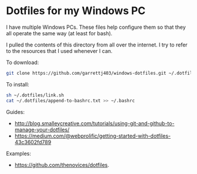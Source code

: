 # Dotfiles for my Windows PC

I have multiple Windows PCs. These files help configure them so that they all operate the same way (at least for bash).

I pulled the contents of this directory from all over the internet. I try to refer to the resources that I used whenever I can.

To download:
```bash
git clone https://github.com/garrettj403/windows-dotfiles.git ~/.dotfiles
 ```

To install:
```bash
sh ~/.dotfiles/link.sh
cat ~/.dotfiles/append-to-bashrc.txt >> ~/.bashrc
```

Guides:
   - http://blog.smalleycreative.com/tutorials/using-git-and-github-to-manage-your-dotfiles/
   - https://medium.com/@webprolific/getting-started-with-dotfiles-43c3602fd789

Examples:
   - https://github.com/thenovices/dotfiles.
